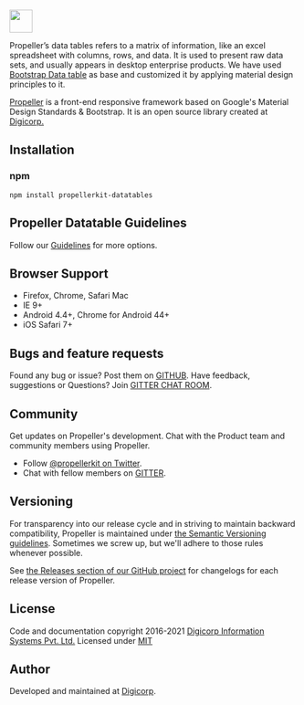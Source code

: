 <br>
<p align="left">
  <a href="https://opensource.propeller.in/" target="_blank">
    <img height="40" src="https://opensource.propeller.in/assets/images/propeller-logo.png" />
  </a>
	 <p align="left">
Propeller’s data tables refers to a matrix of information, like an excel spreadsheet with columns, rows, and data. It is used to present raw data sets, and usually appears in desktop enterprise products. We have used <a href="https://datatables.net/examples/styling/bootstrap.html" target="_blank">Bootstrap Data table</a> as base and customized it by applying material design principles to it. 

<a href="https://opensource.propeller.in/" target="_blank">Propeller</a> is a front-end responsive framework based on Google's Material Design Standards & Bootstrap. It is an open source library created at <a href="https://www.digi-corp.com/" target="_blank">Digicorp.</a></p>
</p>

## Installation

### npm

```
npm install propellerkit-datatables
```

## Propeller Datatable Guidelines

Follow our [Guidelines](https://opensource.propeller.in/components/data-table) for more options.


## Browser Support

- Firefox, Chrome, Safari Mac
- IE 9+
- Android 4.4+, Chrome for Android 44+
- iOS Safari 7+


## Bugs and feature requests

Found any bug or issue? Post them on [GITHUB](https://github.com/digicorp/propeller/issues).
Have feedback, suggestions or Questions? Join [GITTER CHAT ROOM](https://gitter.im/Propeller-Material-Design-Bootstrap-Framework/Support).


## Community

Get updates on Propeller's development. Chat with the Product team and community members using Propeller.

- Follow [@propellerkit on Twitter](https://twitter.com/PropellerKit).
- Chat with fellow members on [GITTER](https://gitter.im/Propeller-Material-Design-Bootstrap-Framework/Support).


## Versioning

For transparency into our release cycle and in striving to maintain backward compatibility, Propeller is maintained under [the Semantic Versioning guidelines](http://semver.org/). Sometimes we screw up, but we'll adhere to those rules whenever possible.

See [the Releases section of our GitHub project](https://github.com/digicorp/propeller/releases) for changelogs for each release version of Propeller.


## License

Code and documentation copyright 2016-2021 [Digicorp Information Systems Pvt. Ltd.](https://www.digi-corp.com/)
Licensed under [MIT](https://github.com/digicorp/propeller/blob/master/LICENSE)


## Author

Developed and maintained at [Digicorp](https://www.digi-corp.com/).
